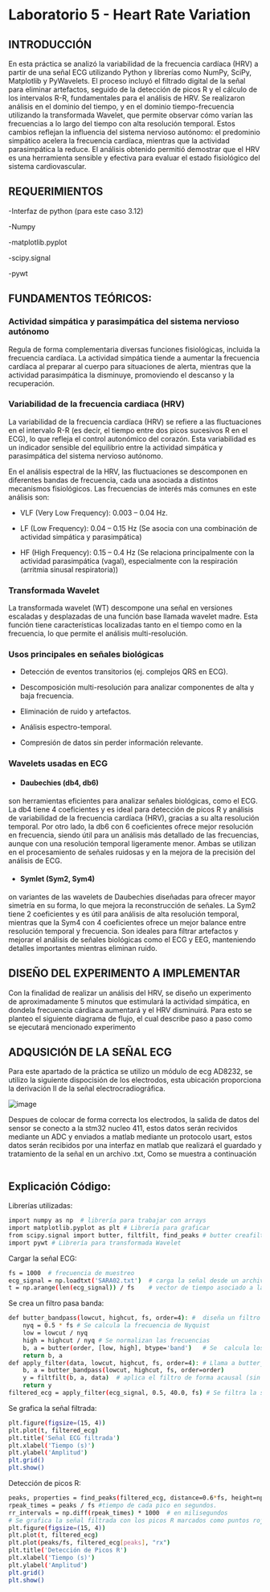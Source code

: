 # Laboratorio 5 - Heart Rate Variation
## INTRODUCCIÓN
En esta práctica se analizó la variabilidad de la frecuencia cardíaca (HRV) a partir de una señal ECG utilizando Python y librerías como NumPy, SciPy, Matplotlib y PyWavelets. El proceso incluyó el filtrado digital de la señal para eliminar artefactos, seguido de la detección de picos R y el cálculo de los intervalos R-R, fundamentales para el análisis de HRV. Se realizaron análisis en el dominio del tiempo, y en el dominio tiempo-frecuencia utilizando la transformada Wavelet, que permite observar cómo varían las frecuencias a lo largo del tiempo con alta resolución temporal. Estos cambios reflejan la influencia del sistema nervioso autónomo: el predominio simpático acelera la frecuencia cardíaca, mientras que la actividad parasimpática la reduce. El análisis obtenido permitió demostrar que el HRV es una herramienta sensible y efectiva para evaluar el estado fisiológico del sistema cardiovascular.
## REQUERIMIENTOS

-Interfaz de python (para este caso 3.12)

-Numpy

-matplotlib.pyplot

-scipy.signal 

-pywt

## FUNDAMENTOS TEÓRICOS:

### Actividad simpática y parasimpática del sistema nervioso autónomo
Regula de forma complementaria diversas funciones fisiológicas, incluida la frecuencia cardíaca. La actividad simpática tiende a aumentar la frecuencia cardíaca al preparar al cuerpo para situaciones de alerta, mientras que la actividad parasimpática la disminuye, promoviendo el descanso y la recuperación.

### Variabilidad de la frecuencia cardiaca (HRV) 
La variabilidad de la frecuencia cardíaca (HRV) se refiere a las fluctuaciones en el intervalo R-R (es decir, el tiempo entre dos picos sucesivos R en el ECG), lo que refleja el control autonómico del corazón. Esta variabilidad es un indicador sensible del equilibrio entre la actividad simpática y parasimpática del sistema nervioso autónomo.

En el análisis espectral de la HRV, las fluctuaciones se descomponen en diferentes bandas de frecuencia, cada una asociada a distintos mecanismos fisiológicos. Las frecuencias de interés más comunes en este análisis son:

- VLF (Very Low Frequency): 0.003 – 0.04 Hz.

- LF (Low Frequency): 0.04 – 0.15 Hz (Se asocia con una combinación de actividad simpática y parasimpática)

- HF (High Frequency): 0.15 – 0.4 Hz (Se relaciona principalmente con la actividad parasimpática (vagal), especialmente con la respiración (arritmia sinusal respiratoria))

### Transformada Wavelet
La transformada wavelet (WT) descompone una señal en versiones escaladas y desplazadas de una función base llamada wavelet madre. Esta función tiene características localizadas tanto en el tiempo como en la frecuencia, lo que permite el análisis multi-resolución.

### Usos principales en señales biológicas

- Detección de eventos transitorios (ej. complejos QRS en ECG).

- Descomposición multi-resolución para analizar componentes de alta y baja frecuencia.

- Eliminación de ruido y artefactos.

- Análisis espectro-temporal.

- Compresión de datos sin perder información relevante.

### Wavelets usadas en ECG

- #### Daubechies (db4, db6)
son herramientas eficientes para analizar señales biológicas, como el ECG. La db4 tiene 4 coeficientes y es ideal para detección de picos R y análisis de variabilidad de la frecuencia cardíaca (HRV), gracias a su alta resolución temporal. Por otro lado, la db6 con 6 coeficientes ofrece mejor resolución en frecuencia, siendo útil para un análisis más detallado de las frecuencias, aunque con una resolución temporal ligeramente menor. Ambas se utilizan en el procesamiento de señales ruidosas y en la mejora de la precisión del análisis de ECG.

- #### Symlet (Sym2, Sym4)
on variantes de las wavelets de Daubechies diseñadas para ofrecer mayor simetría en su forma, lo que mejora la reconstrucción de señales. La Sym2 tiene 2 coeficientes y es útil para análisis de alta resolución temporal, mientras que la Sym4 con 4 coeficientes ofrece un mejor balance entre resolución temporal y frecuencia. Son ideales para filtrar artefactos y mejorar el análisis de señales biológicas como el ECG y EEG, manteniendo detalles importantes mientras eliminan ruido.

## DISEÑO DEL EXPERIMENTO A IMPLEMENTAR
Con la finalidad de realizar un análisis del HRV, se diseño un experimento de aproximadamente 5 minutos que estimulará la actividad simpática, en dondela frecuencia cárdiaca aumentará y el HRV disminuirá. Para esto se planteo el siguiente diagrama de flujo, el cual describe paso a paso como se ejecutará mencionado experimento

## ADQUSICIÓN DE LA SEÑAL ECG
Para este apartado de la práctica se utilizo un módulo de ecg AD8232, se utilizo la siguiente dispocisión de los electrodos, esta ubicación proporciona la derivación II de la señal electrocradiográfica.

![image](https://github.com/user-attachments/assets/ea68d9d7-7353-4c24-bf64-0aeb80847941)

Despues de colocar de forma correcta los electrodos, la salida de datos del sensor se conecto a la stm32 nucleo 411, estos datos serán recividos mediante un ADC y enviados a matlab mediante un protocolo usart, estos datos serán recibidos por una interfaz en matlab que realizará el guardado y tratamiento de la señal en un archivo .txt, Como se muestra a continuación

```bash

```






## Explicación Código: 
Librerías utilizadas: 
```bash 
import numpy as np  # librería para trabajar con arrays
import matplotlib.pyplot as plt # Librería para graficar
from scipy.signal import butter, filtfilt, find_peaks # butter creafiltros butterworth, filtfilt alpica el filtro en 2 direccopnes y find peaks detecta picos en la señal
import pywt # Librería para transformada Wavelet
```

Cargar la señal ECG:

```bash 
fs = 1000  # frecuencia de muestreo 
ecg_signal = np.loadtxt('SARA02.txt')  # carga la señal desde un archivo de texto
t = np.arange(len(ecg_signal)) / fs    # vector de tiempo asociado a la señal
```
Se crea un filtro pasa banda: 

```bash 
def butter_bandpass(lowcut, highcut, fs, order=4): #  diseña un filtro Butterworth pasa banda de cuarto orden 
    nyq = 0.5 * fs # Se calcula la frecuencia de Nyquist
    low = lowcut / nyq  
    high = highcut / nyq # Se normalizan las frecuencias 
    b, a = butter(order, [low, high], btype='band')   # Se  calcula los coeficientes del filtro
    return b, a
def apply_filter(data, lowcut, highcut, fs, order=4): # Llama a butter_bandpass para crear el filtro.
    b, a = butter_bandpass(lowcut, highcut, fs, order=order)
    y = filtfilt(b, a, data)  # aplica el filtro de forma acausal (sin desfase) # Aplica el filtro usando filtfilt que filtra hacia adelante y hacia atrás para poder eliminar el desfase
    return y
filtered_ecg = apply_filter(ecg_signal, 0.5, 40.0, fs) # Se filtra la señal para dejar solo frecuencias entre 0.5 Hz y 40 Hz, que son las relevantes en ECG.
```
Se grafica la señal filtrada: 
```bash 
plt.figure(figsize=(15, 4))
plt.plot(t, filtered_ecg)
plt.title('Señal ECG filtrada')
plt.xlabel('Tiempo (s)')
plt.ylabel('Amplitud')
plt.grid()
plt.show()
```
Detección de picos R:

```bash
peaks, properties = find_peaks(filtered_ecg, distance=0.6*fs, height=np.std(filtered_ecg)) #los picos deben estar separados al menos 0.6 segundos donde find_peaks detecta picos locales en la señal y height=np.std(filtered_ecg) hacen que detecte solo picos con una altura mayor al valor típico
rpeak_times = peaks / fs #tiempo de cada pico en segundos. 
rr_intervals = np.diff(rpeak_times) * 1000  # en milisegundos
# Se grafica la señal filtrada con los picos R marcados como puntos rojos ('rx')
plt.figure(figsize=(15, 4))
plt.plot(t, filtered_ecg)
plt.plot(peaks/fs, filtered_ecg[peaks], "rx")
plt.title('Detección de Picos R')
plt.xlabel('Tiempo (s)')
plt.ylabel('Amplitud')
plt.grid()
plt.show()    
```
